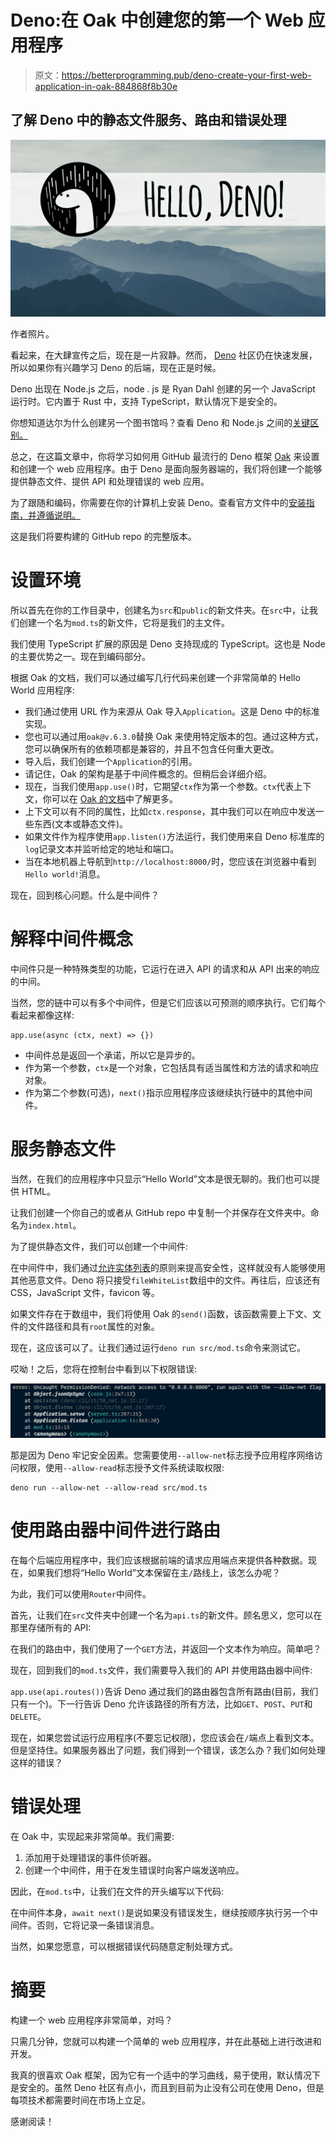 # Deno:在 Oak 中创建您的第一个 Web 应用程序

> 原文：<https://betterprogramming.pub/deno-create-your-first-web-application-in-oak-884868f8b30e>

## 了解 Deno 中的静态文件服务、路由和错误处理

![](img/06907692dbd3fef09af89c35078fc607.png)

作者照片。

看起来，在大肆宣传之后，现在是一片寂静。然而， [Deno](https://deno.land/) 社区仍在快速发展，所以如果你有兴趣学习 Deno 的后端，现在正是时候。

Deno 出现在 Node.js 之后，node . js 是 Ryan Dahl 创建的另一个 JavaScript 运行时。它内置于 Rust 中，支持 TypeScript，默认情况下是安全的。

你想知道达尔为什么创建另一个图书馆吗？查看 Deno 和 Node.js 之间的[关键区别。](https://medium.com/better-programming/deno-vs-node-js-key-differences-8b2f4f63e2c7)

总之，在这篇文章中，你将学习如何用 GitHub 最流行的 Deno 框架 [Oak](https://github.com/oakserver/oak) 来设置和创建一个 web 应用程序。由于 Deno 是面向服务器端的，我们将创建一个能够提供静态文件、提供 API 和处理错误的 web 应用。

为了跟随和编码，你需要在你的计算机上安装 Deno。查看官方文件中的[安装指南，并遵循说明。](https://deno.land/#installation)

这是我们将要构建的 GitHub repo 的完整版本。

# 设置环境

所以首先在你的工作目录中，创建名为`src`和`public`的新文件夹。在`src`中，让我们创建一个名为`mod.ts`的新文件，它将是我们的主文件。

我们使用 TypeScript 扩展的原因是 Deno 支持现成的 TypeScript。这也是 Node 的主要优势之一。现在到编码部分。

根据 Oak 的文档，我们可以通过编写几行代码来创建一个非常简单的 Hello World 应用程序:

*   我们通过使用 URL 作为来源从 Oak 导入`Application`。这是 Deno 中的标准实现。
*   您也可以通过用`oak@v.6.3.0`替换 Oak 来使用特定版本的包。通过这种方式，您可以确保所有的依赖项都是兼容的，并且不包含任何重大更改。
*   导入后，我们创建一个`Application`的引用。
*   请记住，Oak 的架构是基于中间件概念的。但稍后会详细介绍。
*   现在，当我们使用`app.use()`时，它期望`ctx`作为第一个参数。`ctx`代表上下文，你可以在 [Oak 的文档](https://github.com/oakserver/oak)中了解更多。
*   上下文可以有不同的属性，比如`ctx.response`，其中我们可以在响应中发送一些东西(文本或静态文件)。
*   如果文件作为程序使用`app.listen()`方法运行，我们使用来自 Deno 标准库的`log`记录文本并监听给定的地址和端口。
*   当在本地机器上导航到`http://localhost:8000/`时，您应该在浏览器中看到`Hello world!`消息。

现在，回到核心问题。什么是中间件？

# 解释中间件概念

中间件只是一种特殊类型的功能，它运行在进入 API 的请求和从 API 出来的响应的中间。

当然，您的链中可以有多个中间件，但是它们应该以可预测的顺序执行。它们每个看起来都像这样:

```
app.use(async (ctx, next) => {})
```

*   中间件总是返回一个承诺，所以它是异步的。
*   作为第一个参数，`ctx`是一个对象，它包括具有适当属性和方法的请求和响应对象。
*   作为第二个参数(可选)，`next()`指示应用程序应该继续执行链中的其他中间件。

# 服务静态文件

当然，在我们的应用程序中只显示“Hello World”文本是很无聊的。我们也可以提供 HTML。

让我们创建一个你自己的或者从 GitHub repo 中复制一个并保存在文件夹中。命名为`index.html`。

为了提供静态文件，我们可以创建一个中间件:

在中间件中，我们通过[允许实体列表](https://en.wikipedia.org/wiki/Whitelisting)的原则来提高安全性，这样就没有人能够使用其他恶意文件。Deno 将只接受`fileWhiteList`数组中的文件。再往后，应该还有 CSS，JavaScript 文件，favicon 等。

如果文件存在于数组中，我们将使用 Oak 的`send()`函数，该函数需要上下文、文件的文件路径和具有`root`属性的对象。

现在，这应该可以了。让我们通过运行`deno run src/mod.ts`命令来测试它。

哎呦！之后，您将在控制台中看到以下权限错误:

![](img/78b6511d3f85350a088300f0e48b5988.png)

那是因为 Deno 牢记安全因素。您需要使用`--allow-net`标志授予应用程序网络访问权限，使用`--allow-read`标志授予文件系统读取权限:

```
deno run --allow-net --allow-read src/mod.ts
```

# 使用路由器中间件进行路由

在每个后端应用程序中，我们应该根据前端的请求应用端点来提供各种数据。现在，如果我们想将“Hello World”文本保留在主`/`路线上，该怎么办呢？

为此，我们可以使用`Router`中间件。

首先，让我们在`src`文件夹中创建一个名为`api.ts`的新文件。顾名思义，您可以在那里存储所有的 API:

在我们的路由中，我们使用了一个`GET`方法，并返回一个文本作为响应。简单吧？

现在，回到我们的`mod.ts`文件，我们需要导入我们的 API 并使用路由器中间件:

`app.use(api.routes())`告诉 Deno 通过我们的路由器包含所有路由(目前，我们只有一个)。下一行告诉 Deno 允许该路径的所有方法，比如`GET`、`POST`、`PUT`和`DELETE`。

现在，如果您尝试运行应用程序(不要忘记权限)，您应该会在`/`端点上看到文本。但是坚持住。如果服务器出了问题，我们得到一个错误，该怎么办？我们如何处理这样的错误？

# 错误处理

在 Oak 中，实现起来非常简单。我们需要:

1.  添加用于处理错误的事件侦听器。
2.  创建一个中间件，用于在发生错误时向客户端发送响应。

因此，在`mod.ts`中，让我们在文件的开头编写以下代码:

在中间件本身，`await next()`是说如果没有错误发生，继续按顺序执行另一个中间件。否则，它将记录一条错误消息。

当然，如果您愿意，可以根据错误代码随意定制处理方式。

# 摘要

构建一个 web 应用程序非常简单，对吗？

只需几分钟，您就可以构建一个简单的 web 应用程序，并在此基础上进行改进和开发。

我真的很喜欢 Oak 框架，因为它有一个适中的学习曲线，易于使用，默认情况下是安全的。虽然 Deno 社区有点小，而且到目前为止没有公司在使用 Deno，但是每项技术都需要时间在市场上立足。

感谢阅读！